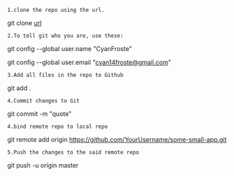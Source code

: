`1.clone the repo using the url. `

git clone [url](link)   

`2.To tell git who you are, use these:`

 git config --global user.name "CyanFroste"

 git config --global user.email "cyan14froste@gmail.com"

`3.Add all files in the repo to Github`

git add .

`4.Commit changes to Git`

git commit -m "quote"

`4.bind remote repo to local repo`

git remote add origin https://github.com/YourUsername/some-small-app.git

`5.Push the changes to the said remote repo`

git push -u origin master





